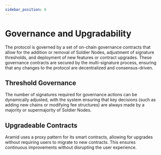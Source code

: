 ```yaml
---
sidebar_position: 6
---
```


# Governance and Upgradability

The protocol is governed by a set of on-chain governance contracts that allow for the addition or removal of Soldier Nodes, adjustment of signature thresholds, and deployment of new features or contract upgrades. These governance contracts are secured by the multi-signature process, ensuring that any changes to the protocol are decentralized and consensus-driven.

## Threshold Governance

The number of signatures required for governance actions can be dynamically adjusted, with the system ensuring that key decisions (such as adding new chains or modifying fee structures) are always made by a majority or supermajority of Soldier Nodes.

## Upgradeable Contracts

Aramid uses a proxy pattern for its smart contracts, allowing for upgrades without requiring users to migrate to new contracts. This ensures continuous improvements without disrupting the user experience.
